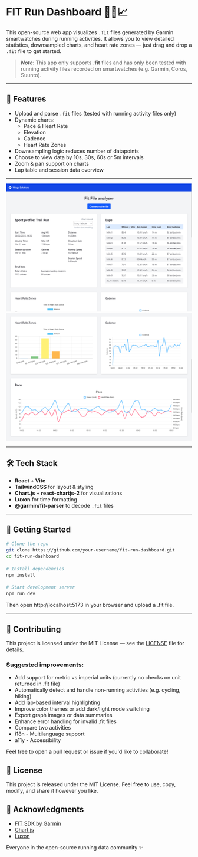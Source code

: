 # FIT Run Dashboard 🏃‍♂️📈

This open-source web app visualizes `.fit` files generated by Garmin smartwatches during running activities. It allows you to view detailed statistics, downsampled charts, and heart rate zones — just drag and drop a `.fit` file to get started.

> **_Note_**: This app only supports **.fit** files and has only been tested with running activity files recorded on smartwatches (e.g. Garmin, Coros, Suunto).
---

## 🚀 Features

- Upload and parse `.fit` files (tested with running activity files only)
- Dynamic charts:
  - Pace & Heart Rate
  - Elevation
  - Cadence
  - Heart Rate Zones
- Downsampling logic reduces number of datapoints
- Choose to view data by 10s, 30s, 60s or 5m intervals
- Zoom & pan support on charts
- Lap table and session data overview

---

![App Screenshot](./public/screenshots/screenshot1.png)
![Chart screenshot](./public/screenshots/screenshot2.png)

---

## 🛠 Tech Stack

- **React + Vite**
- **TailwindCSS** for layout & styling
- **Chart.js + react-chartjs-2** for visualizations
- **Luxon** for time formatting
- **@garmin/fit-parser** to decode `.fit` files

---

## 📂 Getting Started

```bash
# Clone the repo
git clone https://github.com/your-username/fit-run-dashboard.git
cd fit-run-dashboard

# Install dependencies
npm install

# Start development server
npm run dev
```

Then open http://localhost:5173 in your browser and upload a .fit file.

---

## 🤝 Contributing

This project is licensed under the MIT License — see the [LICENSE](./LICENSE) file for details.

### Suggested improvements:
- Add support for metric vs imperial units (currently no checks on unit returned in .fit file)
- Automatically detect and handle non-running activities (e.g. cycling, hiking)
- Add lap-based interval highlighting
- Improve color themes or add dark/light mode switching
- Export graph images or data summaries
- Enhance error handling for invalid .fit files
- Compare two activities
- i18n - Multilanguage support
- a11y - Accessibility

Feel free to open a pull request or issue if you'd like to collaborate!


## 📄 License
This project is released under the MIT License.
Feel free to use, copy, modify, and share it however you like.

## 🙌 Acknowledgments
* [FIT SDK by Garmin](https://github.com/garmin/fit-javascript-sdk)
* [Chart.js](https://www.chartjs.org/)
* [Luxon](https://moment.github.io/luxon/#/)

Everyone in the open-source running data community ✨